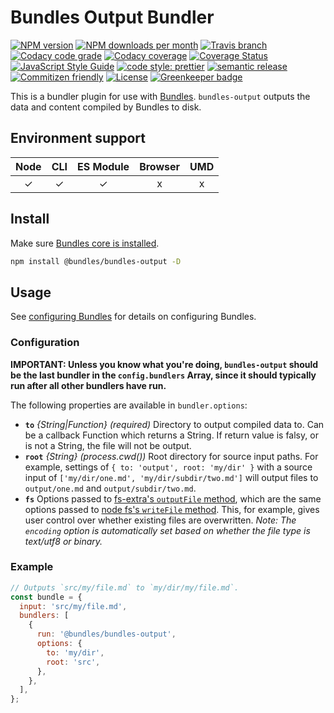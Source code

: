 # Bundles Output Bundler

<!-- Shields. -->
<p>
    <!-- NPM version. -->
    <a href="https://www.npmjs.com/package/@bundles/bundles-output"><img alt="NPM version" src="https://img.shields.io/npm/v/@bundles/bundles-output.svg?style=flat-square"></a>
    <!-- NPM downloads/month. -->
    <a href="https://www.npmjs.com/package/@bundles/bundles-output"><img alt="NPM downloads per month" src="https://img.shields.io/npm/dm/@bundles/bundles-output.svg?style=flat-square"></a>
    <!-- Travis branch. -->
    <a href="https://github.com/brikcss/bundles-output/tree/master"><img alt="Travis branch" src="https://img.shields.io/travis/rust-lang/rust/master.svg?style=flat-square&label=master"></a>
    <!-- Codacy. -->
    <a href="https://www.codacy.com/app/thezimmee/bundles-core"><img alt="Codacy code grade" src="https://img.shields.io/codacy/grade/9b153e1a4e304f43bbb205cdb496ef6b/master.svg?style=flat-square"></a>
    <a href="https://www.codacy.com/app/thezimmee/bundles-core"><img alt="Codacy coverage" src="https://img.shields.io/codacy/coverage/9b153e1a4e304f43bbb205cdb496ef6b/master.svg?style=flat-square"></a>
    <!-- Coveralls -->
    <a href='https://coveralls.io/github/brikcss/bundles-output?branch=master'><img src='https://img.shields.io/coveralls/github/brikcss/bundles-output/master.svg?style=flat-square' alt='Coverage Status' /></a>
    <!-- JS Standard style. -->
    <a href="https://standardjs.com"><img alt="JavaScript Style Guide" src="https://img.shields.io/badge/code_style-standard-brightgreen.svg?style=flat-square"></a>
    <!-- Prettier code style. -->
    <a href="https://prettier.io/"><img alt="code style: prettier" src="https://img.shields.io/badge/code_style-prettier-ff69b4.svg?style=flat-square"></a>
    <!-- Semantic release. -->
    <a href="https://github.com/semantic-release/semantic-release"><img alt="semantic release" src="https://img.shields.io/badge/%20%20%F0%9F%93%A6%F0%9F%9A%80-semantic--release-e10079.svg?style=flat-square"></a>
    <!-- Commitizen friendly. -->
    <a href="http://commitizen.github.io/cz-cli/"><img alt="Commitizen friendly" src="https://img.shields.io/badge/commitizen-friendly-brightgreen.svg?style=flat-square"></a>
    <!-- MIT License. -->
    <a href="https://choosealicense.com/licenses/mit/"><img alt="License" src="https://img.shields.io/npm/l/express.svg?style=flat-square"></a>
    <!-- Greenkeeper. -->
    <a href="https://greenkeeper.io/"><img src="https://badges.greenkeeper.io/brikcss/bundles-output.svg?style=flat-square" alt="Greenkeeper badge"></a>
</p>

This is a bundler plugin for use with [Bundles](https://github.com/brikcss/bundles-core). `bundles-output` outputs the data and content compiled by Bundles to disk.

## Environment support

| Node | CLI | ES Module | Browser | UMD |
| :--: | :-: | :-------: | :-----: | :-: |
|  ✓   |  ✓  |     ✓     |    x    |  x  |

## Install

Make sure [Bundles core is installed](https://github.com/brikcss/bundles-core#install).

```sh
npm install @bundles/bundles-output -D
```

## Usage

See [configuring Bundles](https://github.com/brikcss/bundles-core#configuration) for details on configuring Bundles.

### Configuration

**IMPORTANT: Unless you know what you're doing, `bundles-output` should be the last bundler in the `config.bundlers` Array, since it should typically run after all other bundlers have run.**

The following properties are available in `bundler.options`:

- **`to`** _{String|Function}_ _(required)_ Directory to output compiled data to. Can be a callback Function which returns a String. If return value is falsy, or is not a String, the file will not be output.
- **`root`** _{String}_ _(process.cwd())_ Root directory for source input paths. For example, settings of `{ to: 'output', root: 'my/dir' }` with a source input of `['my/dir/one.md', 'my/dir/subdir/two.md']` will output files to `output/one.md` and `output/subdir/two.md`.
- **`fs`** Options passed to [fs-extra's `outputFile` method](https://github.com/jprichardson/node-fs-extra), which are the same options passed to [node fs's `writeFile` method](https://nodejs.org/api/fs.html#fs_fs_writefile_file_data_options_callback). This, for example, gives user control over whether existing files are overwritten. _Note: The `encoding` option is automatically set based on whether the file type is text/utf8 or binary._

### Example

```js
// Outputs `src/my/file.md` to `my/dir/my/file.md`.
const bundle = {
  input: 'src/my/file.md',
  bundlers: [
    {
      run: '@bundles/bundles-output',
      options: {
        to: 'my/dir',
        root: 'src',
      },
    },
  ],
};
```
